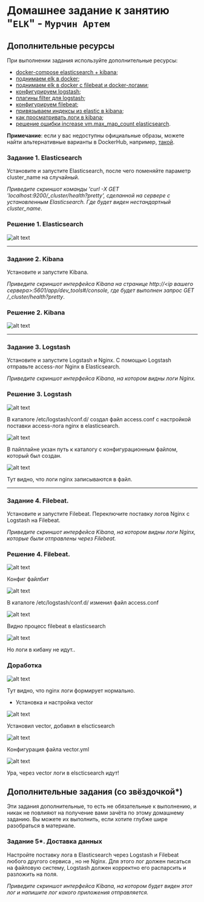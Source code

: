 # Домашнее задание к занятию "`ELK`" - `Мурчин Артем`

## Дополнительные ресурсы

При выполнении задания используйте дополнительные ресурсы:
- [docker-compose elasticsearch + kibana](11-03/docker-compose.yaml);
- [поднимаем elk в docker](https://www.elastic.co/guide/en/elasticsearch/reference/7.17/docker.html);
- [поднимаем elk в docker с filebeat и docker-логами](https://www.sarulabs.com/post/5/2019-08-12/sending-docker-logs-to-elasticsearch-and-kibana-with-filebeat.html);
- [конфигурируем logstash](https://www.elastic.co/guide/en/logstash/7.17/configuration.html);
- [плагины filter для logstash](https://www.elastic.co/guide/en/logstash/current/filter-plugins.html);
- [конфигурируем filebeat](https://www.elastic.co/guide/en/beats/libbeat/5.3/config-file-format.html);
- [привязываем индексы из elastic в kibana](https://www.elastic.co/guide/en/kibana/7.17/index-patterns.html);
- [как просматривать логи в kibana](https://www.elastic.co/guide/en/kibana/current/discover.html);
- [решение ошибки increase vm.max_map_count elasticsearch](https://stackoverflow.com/questions/42889241/how-to-increase-vm-max-map-count).

**Примечание**: если у вас недоступны официальные образы, можете найти альтернативные варианты в DockerHub, например, [такой](https://hub.docker.com/layers/bitnami/elasticsearch/7.17.13/images/sha256-8084adf6fa1cf24368337d7f62292081db721f4f05dcb01561a7c7e66806cc41?context=explore).

### Задание 1. Elasticsearch

Установите и запустите Elasticsearch, после чего поменяйте параметр cluster_name на случайный. 

*Приведите скриншот команды 'curl -X GET 'localhost:9200/_cluster/health?pretty', сделанной на сервере с установленным Elasticsearch. Где будет виден нестандартный cluster_name*.

### Решение 1. Elasticsearch

![alt text](https://github.com/artmur1/11-03-elk-hw/blob/main/elk-mas-zad1.png)

---

### Задание 2. Kibana

Установите и запустите Kibana.

*Приведите скриншот интерфейса Kibana на странице http://<ip вашего сервера>:5601/app/dev_tools#/console, где будет выполнен запрос GET /_cluster/health?pretty*.

### Решение 2. Kibana

![alt text](https://github.com/artmur1/11-03-elk-hw/blob/main/elk-mas-zad2.png)

---

### Задание 3. Logstash

Установите и запустите Logstash и Nginx. С помощью Logstash отправьте access-лог Nginx в Elasticsearch. 

*Приведите скриншот интерфейса Kibana, на котором видны логи Nginx.*

### Решение 3. Logstash

![alt text](https://github.com/artmur1/11-03-elk-hw/blob/main/elk-mas-zad3-1.png)

В каталоге /etc/logstash/conf.d/ создал файл access.conf с настройкой поставки access-лога nginx в elasticsearch.

![alt text](https://github.com/artmur1/11-03-elk-hw/blob/main/elk-mas-zad3-2.png)

В пайплайне укзан путь к каталогу с конфигурационным файлом, который был создан.

![alt text](https://github.com/artmur1/11-03-elk-hw/blob/main/elk-mas-zad3-3.png)

Тут видно, что логи nginx записываются в файл.

---

### Задание 4. Filebeat. 

Установите и запустите Filebeat. Переключите поставку логов Nginx с Logstash на Filebeat. 

*Приведите скриншот интерфейса Kibana, на котором видны логи Nginx, которые были отправлены через Filebeat.*

### Решение 4. Filebeat. 

![alt text](https://github.com/artmur1/11-03-elk-hw/blob/main/elk-mas-zad4-1.png)

Конфиг файлбит

![alt text](https://github.com/artmur1/11-03-elk-hw/blob/main/elk-mas-zad4-2.png)

В каталоге /etc/logstash/conf.d/ изменил файл access.conf

![alt text](https://github.com/artmur1/11-03-elk-hw/blob/main/elk-mas-zad4-3.png)

Видно процесс filebeat в elasticsearch

![alt text](https://github.com/artmur1/11-03-elk-hw/blob/main/elk-mas-zad4-4.png)

Но логи в кибану не идут..

### Доработка

![alt text](https://github.com/artmur1/11-03-elk-hw/blob/main/elk-mas-zad4-5.png)

Тут видно, что nginx логи формирует нормально.

- Установка и настройка vector

![alt text](https://github.com/artmur1/11-03-elk-hw/blob/main/zad4_dorabotka_1.png)

Установил vector, добавил в elscticsearch

![alt text](https://github.com/artmur1/11-03-elk-hw/blob/main/zad4_dorabotka_2.png)

Конфигурация файла vector.yml

![alt text](https://github.com/artmur1/11-03-elk-hw/blob/main/zad4_dorabotka_4.png)

Ура, через vector логи в elscticsearch идут!

## Дополнительные задания (со звёздочкой*)
Эти задания дополнительные, то есть не обязательные к выполнению, и никак не повлияют на получение вами зачёта по этому домашнему заданию. Вы можете их выполнить, если хотите глубже шире разобраться в материале.

### Задание 5*. Доставка данных 

Настройте поставку лога в Elasticsearch через Logstash и Filebeat любого другого сервиса , но не Nginx. 
Для этого лог должен писаться на файловую систему, Logstash должен корректно его распарсить и разложить на поля. 

*Приведите скриншот интерфейса Kibana, на котором будет виден этот лог и напишите лог какого приложения отправляется.*
